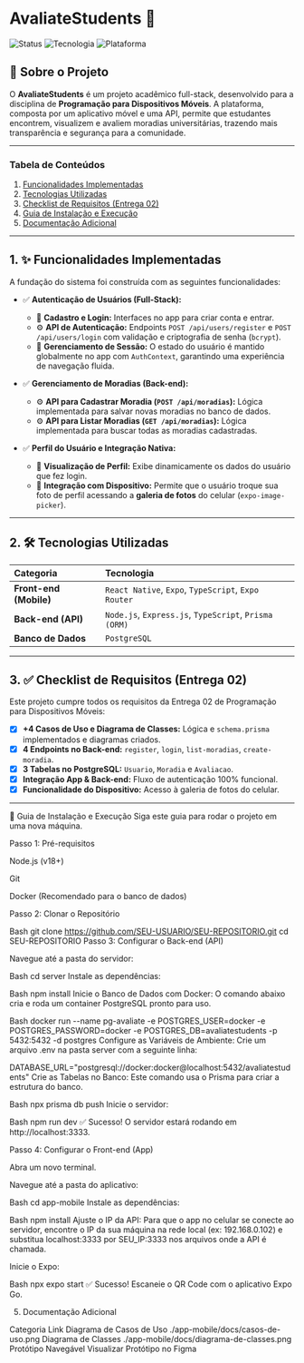 # AvaliateStudents 🏡

![Status](https://img.shields.io/badge/status-entregue-green)
![Tecnologia](https://img.shields.io/badge/tecnologia-full--stack-blue)
![Plataforma](https://img.shields.io/badge/plataforma-mobile-lightgrey)

## 🎯 Sobre o Projeto

O **AvaliateStudents** é um projeto acadêmico full-stack, desenvolvido para a disciplina de **Programação para Dispositivos Móveis**. A plataforma, composta por um aplicativo móvel e uma API, permite que estudantes encontrem, visualizem e avaliem moradias universitárias, trazendo mais transparência e segurança para a comunidade.

---

### Tabela de Conteúdos
1.  [Funcionalidades Implementadas](#1--funcionalidades-implementadas)
2.  [Tecnologias Utilizadas](#2--tecnologias-utilizadas)
3.  [Checklist de Requisitos (Entrega 02)](#3--checklist-de-requisitos-entrega-02)
4.  [Guia de Instalação e Execução](#4--guia-de-instalação-e-execução)
5.  [Documentação Adicional](#5--documentação-adicional)

---

## 1. ✨ Funcionalidades Implementadas

A fundação do sistema foi construída com as seguintes funcionalidades:

-   ✅ **Autenticação de Usuários (Full-Stack):**
    -   📱 **Cadastro e Login:** Interfaces no app para criar conta e entrar.
    -   ⚙️ **API de Autenticação:** Endpoints `POST /api/users/register` e `POST /api/users/login` com validação e criptografia de senha (`bcrypt`).
    -   🧠 **Gerenciamento de Sessão:** O estado do usuário é mantido globalmente no app com `AuthContext`, garantindo uma experiência de navegação fluida.

-   ✅ **Gerenciamento de Moradias (Back-end):**
    -   ⚙️ **API para Cadastrar Moradia (`POST /api/moradias`):** Lógica implementada para salvar novas moradias no banco de dados.
    -   ⚙️ **API para Listar Moradias (`GET /api/moradias`):** Lógica implementada para buscar todas as moradias cadastradas.

-   ✅ **Perfil do Usuário e Integração Nativa:**
    -   📱 **Visualização de Perfil:** Exibe dinamicamente os dados do usuário que fez login.
    -   📸 **Integração com Dispositivo:** Permite que o usuário troque sua foto de perfil acessando a **galeria de fotos** do celular (`expo-image-picker`).

---

## 2. 🛠️ Tecnologias Utilizadas

| Categoria | Tecnologia |
| :--- | :--- |
| **Front-end (Mobile)** | `React Native`, `Expo`, `TypeScript`, `Expo Router` |
| **Back-end (API)** | `Node.js`, `Express.js`, `TypeScript`, `Prisma (ORM)` |
| **Banco de Dados** | `PostgreSQL` |

---

## 3. ✅ Checklist de Requisitos (Entrega 02)

Este projeto cumpre todos os requisitos da Entrega 02 de Programação para Dispositivos Móveis:

-   [x] **+4 Casos de Uso e Diagrama de Classes:** Lógica e `schema.prisma` implementados e diagramas criados.
-   [x] **4 Endpoints no Back-end:** `register`, `login`, `list-moradias`, `create-moradia`.
-   [x] **3 Tabelas no PostgreSQL:** `Usuario`, `Moradia` e `Avaliacao`.
-   [x] **Integração App & Back-end:** Fluxo de autenticação 100% funcional.
-   [x] **Funcionalidade do Dispositivo:** Acesso à galeria de fotos do celular.

---

🚀 Guia de Instalação e Execução
Siga este guia para rodar o projeto em uma nova máquina.

Passo 1: Pré-requisitos

Node.js (v18+)

Git

Docker (Recomendado para o banco de dados)

Passo 2: Clonar o Repositório

Bash
git clone https://github.com/SEU-USUARIO/SEU-REPOSITORIO.git
cd SEU-REPOSITORIO
Passo 3: Configurar o Back-end (API)

Navegue até a pasta do servidor:

Bash
cd server
Instale as dependências:

Bash
npm install
Inicie o Banco de Dados com Docker:
O comando abaixo cria e roda um container PostgreSQL pronto para uso.

Bash
docker run --name pg-avaliate -e POSTGRES_USER=docker -e POSTGRES_PASSWORD=docker -e POSTGRES_DB=avaliatestudents -p 5432:5432 -d postgres
Configure as Variáveis de Ambiente:
Crie um arquivo .env na pasta server com a seguinte linha:

DATABASE_URL="postgresql://docker:docker@localhost:5432/avaliatestudents"
Crie as Tabelas no Banco:
Este comando usa o Prisma para criar a estrutura do banco.

Bash
npx prisma db push
Inicie o servidor:

Bash
npm run dev
✅ Sucesso! O servidor estará rodando em http://localhost:3333.

Passo 4: Configurar o Front-end (App)

Abra um novo terminal.

Navegue até a pasta do aplicativo:

Bash
cd app-mobile
Instale as dependências:

Bash
npm install
Ajuste o IP da API:
Para que o app no celular se conecte ao servidor, encontre o IP da sua máquina na rede local (ex: 192.168.0.102) e substitua localhost:3333 por SEU_IP:3333 nos arquivos onde a API é chamada.

Inicie o Expo:

Bash
npx expo start
✅ Sucesso! Escaneie o QR Code com o aplicativo Expo Go.

5. Documentação Adicional

Categoria	Link
Diagrama de Casos de Uso	./app-mobile/docs/casos-de-uso.png
Diagrama de Classes	./app-mobile/docs/diagrama-de-classes.png
Protótipo Navegável	Visualizar Protótipo no Figma

